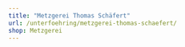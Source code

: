 ```yaml
---
title: "Metzgerei Thomas Schäfert"
url: /unterfoehring/metzgerei-thomas-schaefert/
shop: Metzgerei
---
```

